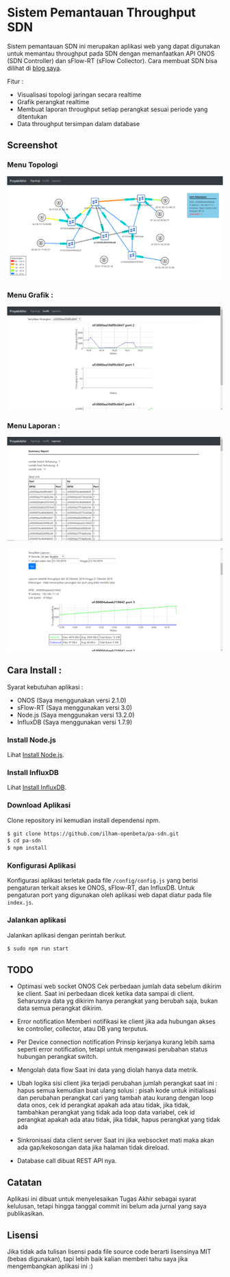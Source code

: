 # Sistem Pemantauan Throughput SDN
Sistem pemantauan SDN ini merupakan aplikasi web yang dapat digunakan untuk memantau throughput pada SDN dengan memanfaatkan API ONOS (SDN Controller) dan sFlow-RT (sFlow Collector). Cara membuat SDN bisa dilihat di [blog saya](https://rearm.blogspot.com/).

Fitur :
- Visualisasi topologi jaringan secara realtime
- Grafik perangkat realtime
- Membuat laporan throughput setiap perangkat sesuai periode yang ditentukan
- Data throughput tersimpan dalam database

## Screenshot
### Menu Topologi
[![topologi](https://github.com/ilham-openbeta/pa-sdn/raw/master/screenshot/topo%20app.png)](https://github.com/ilham-openbeta/pa-sdn/raw/master/screenshot/topo%20app.png)

### Menu Grafik :
[![grafik](https://github.com/ilham-openbeta/pa-sdn/raw/master/screenshot/grafik%20app.png)](https://github.com/ilham-openbeta/pa-sdn/raw/master/screenshot/grafik%20app.png)

### Menu Laporan :
[![laporan 1](https://github.com/ilham-openbeta/pa-sdn/raw/master/screenshot/lapor%201.png)](https://github.com/ilham-openbeta/pa-sdn/raw/master/screenshot/lapor%201.png)

[![laporan 2](https://github.com/ilham-openbeta/pa-sdn/raw/master/screenshot/lapor%202.png)](https://github.com/ilham-openbeta/pa-sdn/raw/master/screenshot/lapor%202.png)

## Cara Install :

Syarat kebutuhan aplikasi :
- ONOS (Saya menggunakan versi 2.1.0)
- sFlow-RT (Saya menggunakan versi 3.0)
- Node.js (Saya menggunakan versi 13.2.0)
- InfluxDB (Saya menggunakan versi 1.7.9)

### Install Node.js
Lihat [Install Node.js](https://github.com/nodesource/distributions/blob/master/README.md).

### Install InfluxDB
Lihat [Install InfluxDB](https://docs.influxdata.com/influxdb/v1.7/introduction/installation/).

### Download Aplikasi
Clone repository ini kemudian install dependensi npm.
```sh
$ git clone https://github.com/ilham-openbeta/pa-sdn.git
$ cd pa-sdn
$ npm install
```

### Konfigurasi Aplikasi
Konfigurasi aplikasi terletak pada file `/config/config.js` yang berisi pengaturan terkait akses ke ONOS, sFlow-RT, dan InfluxDB. Untuk pengaturan port yang digunakan oleh aplikasi web dapat diatur pada file `index.js`.

### Jalankan aplikasi
Jalankan aplikasi dengan perintah berikut.
```sh
$ sudo npm run start
```

## TODO
- Optimasi web socket ONOS
Cek perbedaan jumlah data sebelum dikirim ke client. Saat ini perbedaan dicek ketika data sampai di client. Seharusnya data yg dikirim hanya perangkat yang berubah saja, bukan data semua perangkat dikirim.

- Error notification
Memberi notifikasi ke client jika ada hubungan akses ke controller, collector, atau DB yang terputus.

- Per Device connection notification
Prinsip kerjanya kurang lebih sama seperti error notification, tetapi untuk mengawasi perubahan status hubungan perangkat switch.

- Mengolah data flow
Saat ini data yang diolah hanya data metrik.

- Ubah logika sisi client jika terjadi perubahan jumlah perangkat
saat ini :
hapus semua kemudian buat ulang
solusi :
pisah kode untuk initialisasi dan perubahan perangkat
cari yang tambah atau kurang dengan
loop data onos, cek id perangkat apakah ada atau tidak, 
jika tidak, tambahkan perangkat yang tidak ada
loop data variabel, cek id perangkat apakah ada atau tidak, 
jika tidak, hapus perangkat yang tidak ada

- Sinkronisasi data client server
Saat ini jika websocket mati maka akan ada gap/kekosongan data jika halaman tidak direload.

- Database call dibuat REST API nya.

## Catatan
Aplikasi ini dibuat untuk menyelesaikan Tugas Akhir sebagai syarat kelulusan, tetapi hingga tanggal commit ini belum ada jurnal yang saya publikasikan.

## Lisensi
Jika tidak ada tulisan lisensi pada file source code berarti lisensinya MIT (bebas digunakan), tapi lebih baik kalian memberi tahu saya jika mengembangkan aplikasi ini :)
